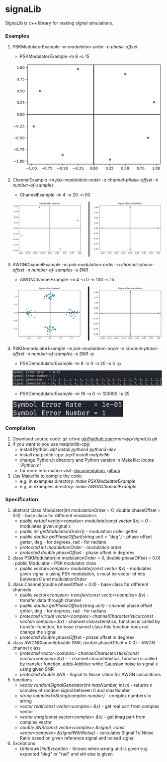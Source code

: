 # signaLib
SignaLib is c++ library for making signal simulations.

### Examples
1. PSKModulatorExample -m *modulation-order* -o *phase-offset*
   - PSKModulatorExample -m 8 -o 15
   
   ![PSKModulatorExample](https://github.com/marwyp/signaLib/blob/master/examples/img/PSKModulatorExample.jpg?raw=true)
   
1. ChannelExample -m *psk-modulation-order* -o *channel-phase-offset* -n *number-of-samples*
   - ChannelExample -m 4 -o 20 -n 50
   
   ![ChannelExample](https://github.com/marwyp/signaLib/blob/master/examples/img/ChannelExample.jpg?raw=true)
   
1. AWGNChannelExample -m *psk-modulation-order* -o *channel-phase-offset* -n *number-of-samples* -s *SNR*
    - AWGNChannelExample -m 4 -o 0 -n 100 -s 15
    
    ![AWGNChannelExample](https://github.com/marwyp/signaLib/blob/master/examples/img/AWGNChannelExample.jpg?raw=true)

1. PSKDemodulatorExample -m *psk-modulation-order* -o *channel-phase-offset* -n *number-of-samples* -s *SNR* -p
   - PSKDemodulatorExample -m 8 -o 0 -n 20 -s 5 -p
   
   ![PSKDemodulatorExample1](https://github.com/marwyp/signaLib/blob/master/examples/img/PSKDemodulatorExample1.jpg?raw=true)
   
   - PSKDemodulatorExample -m 16 -o 0 -n 100000 -s 25
   
   ![PSKDemodulatorExample2](https://github.com/marwyp/signaLib/blob/master/examples/img/PSKDemodulatorExample2.jpg?raw=true)

### Compilation
1. Download source code: *git clone git@github.com:marwyp/signaLib.git*
2. If you want to you use matplotlib-cpp:
   - install Python: *apt install python3 python3-dev*
   - install matplotlib-cpp: *pip3 install matplotlib*
   - change Python.h directory and Python version in Makefile: *locate 'Python.h'*
   - for more information visit: [documentation](https://matplotlib-cpp.readthedocs.io/en/latest/), [github](https://github.com/lava/matplotlib-cpp)
3. Use Makefile to compile the code:
   - e.g. in examples directory: *make PSKModulatorExample*
   - e.g. in examples directory: *make AWGNChannelExample*
### Specification
1. abstract class Modulator(int modulationOrder = 0, double phaseOffset = 0.0) - base class for different modulators
   - *public virtual vector<complex<double>> modulate(const vector<int> &x) = 0* - modulates given signal x
   - *public int getModulationOrder()* - modulation order getter
   - *public double getPhaseOffset(string unit = "deg")* - phase offset getter, deg - for degrees, rad - for radians
   - *protected int modulationOrder* - modulation order
   - *protected double phaseOffset* - phase offset in degrees
1. class PSKModulator(int modulationOrder = 0, double phaseOffset = 0.0) : public Modulator - PSK modulator class
   - *public vector<complex<double>> modulate(const vector<int> &x)* - modulates given signal x using PSK modulation, x must be vector of ints between 0 and modulationOrder
1. class Channel(double phaseOffset = 0.0) - base class for different channels
   - *public vector<complex<double>> transfer(const vector<complex<double>> &x)* - transfer data through channel
   - *public double getPhaseOffset(string unit)* - channel phase offset getter, deg - for degrees, rad - for radians
   - *protected virtual vector<complex<double>> channelCharacteristics(const vector<complex<double>> &x)* - channel characteristics, function is called by transfer function, for base channel class this function does not change the signal
   - *protected double phaseOffset* - phase offset in degrees
1. class AWGNChannel(double SNR, double phaseOffset = 0.0) - AWGN channel class
   - *protected vector<complex<double>> channelCharacteristics(const vector<complex<double>> &x)* -  - channel characteristics, function is called by transfer function, adds Additive white Gaussian noise to signal x using given SNR
   - *protected double SNR* - Signal to Noise ration for AWGN calculations
1. functions
   - *vector<int> randomSignalGenerator(int maxNumber, int n)* - returns n samples of random signal between 0 and maxNumber
   - *string complexToString(complex<double> number)* - complex numbers to string
   - *vector<double> real(const vector<complex<double>> &x)* - get real part from complex vector
   - *vector<double> imag(const vector<complex<double>> &x)* - get imag part from complex vector
   - *double SNR(const vector<complex<double>> &signal, const vector<complex<double>> &signalWithNoise)* - calculates Signal To Noise Ratio based on given reference signal and noised signal
1. Exceptions
   - *UnknownUnitException* - thrown when wrong unit is given e.g. expected "deg" or "rad" and sth else is given
